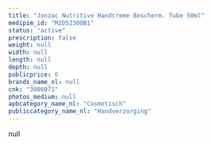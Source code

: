 ```yaml
---
title: "Jonzac Nutritive Handcreme Bescherm. Tube 50ml"
medipim_id: "M2D52300B1"
status: "active"
prescription: false
weight: null
width: null
length: null
depth: null
publicprice: 0
brands_name_nl: null
cnk: "3086071"
photos_medium: null
apbcategory_name_nl: "Cosmetisch"
publiccategory_name_nl: "Handverzorging"
---
```

null
